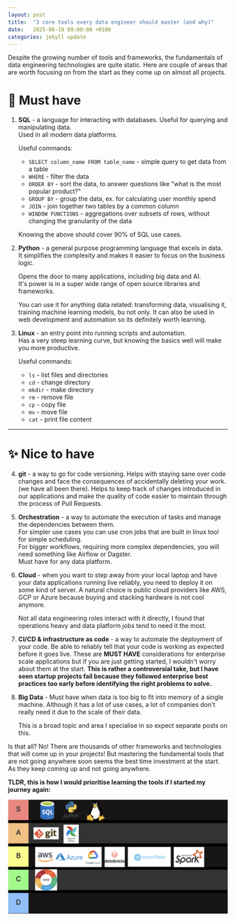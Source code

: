 ```yaml
---
layout: post
title:  "3 core tools every data engineer should master (and why)"
date:   2025-06-18 09:00:00 +0100
categories: jekyll update
---
```


Despite the growing number of tools and frameworks, the fundamentals of data engineering technologies are quite static.
Here are couple of areas that are worth focusing on from the start as they come up on almost all projects.


# 📌 Must have

1. **SQL** - a language for interacting with databases. Useful for querying and manipulating data.  
Used in all modern data platforms.

   Useful commands:
   - `SELECT column_name FROM table_name` - simple query to get data from a table
   - `WHERE` - filter the data
   - `ORDER BY` - sort the data, to answer questions like "what is the most popular product?"
   - `GROUP BY` - group the data, ex. for calculating user monthly spend
   - `JOIN` - join together two tables by a common column
   - `WINDOW FUNCTIONS` - aggregations over subsets of rows, without changing the granularity of the data

   Knowing the above should cover 90% of SQL use cases.

1. **Python** - a general purpose programming language that excels in data.  
It simplifies the complexity and makes it easier to focus on the business logic.

   Opens the door to many applications, including big data and AI.  
   It's power is in a super wide range of open source libraries and frameworks.

   You can use it for anything data related: transforming data, visualising it, training machine learning models, bu not only. It can also be used in web development and automation so its definitely worth learning.

1. **Linux** - an entry point into running scripts and automation.  
Has a very steep learning curve, but knowing the basics well will make you more productive.

   Useful commands:
   - `ls` - list files and directories
   - `cd` - change directory
   - `mkdir` - make directory
   - `rm` - remove file
   - `cp` - copy file
   - `mv` - move file
   - `cat` - print file content

---

# ✨ Nice to have

4. **git** - a way to go for code versioning. Helps with staying sane over code changes and face the consequences of accidentally deleting your work. (we have all been there). Helps to keep track of changes introduced in our applications and make the quality of code easier to maintain through the process of Pull Requests.

5. **Orchestration** - a way to automate the execution of tasks and manage the dependencies between them.  
   For simpler use cases you can use cron jobs that are built in linux tool for simple scheduling.  
   For bigger workflows, requiring more complex dependencies, you will need something like Airflow or Dagster.  
   Must have for any data platform.

6. **Cloud** - when you want to step away from your local laptop and have your data applications running live reliably, you need to deploy it on some kind of server. A natural choice is public cloud providers like AWS, GCP or Azure because buying and stacking hardware is not cool anymore.

   Not all data engineering roles interact with it directly, I found that operations heavy and data platform jobs tend to need it the most.


7. **CI/CD & infrastructure as code** - a way to automate the deployment of your code. Be able to reliably tell that your code is working as expected before it goes live. These are **MUST HAVE** considerations for enterprise scale applications but if you are just getting started, I wouldn't worry about them at the start.
**This is rather a controversial take, but I have seen startup projects fail because they followed enterprise best practices too early before identifying the right problems to solve.**


8. **Big Data** - Must have when data is too big to fit into memory of a single machine. Although it has a lot of use cases, a lot of companies don't really need it due to the scale of their data.

    This is a broad topic and area I specialise in so expect separate posts on this.


Is that all? No!
There are thousands of other frameworks and technologies that will come up in your projects! 
But mastering the fundamental tools that are not going anywhere soon seems the best time investment at the start.  
As they keep coming up and not going anywhere.


**TLDR, this is how I would prioritise learning the tools if I started my journey again:**

![Data Tiering](/assets\/images\/tiering.png)
